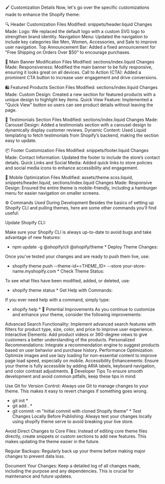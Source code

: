 🖌️ Customization Details
Now, let's go over the specific customizations made to enhance the Shopify theme:

🔍 Header Customization
Files Modified: snippets/header.liquid
Changes Made:
Logo: We replaced the default logo with a custom SVG logo to strengthen brand identity.
Navigation Menu: Updated the navigation to include key categories like Men, Women, Accessories, and Sale to improve user navigation.
Top Announcement Bar: Added a fixed announcement for "Free Shipping on Orders Over $50" to encourage purchases.

🌟 Main Banner Modification
Files Modified: sections/index.liquid
Changes Made:
Responsiveness: Modified the main banner to be fully responsive, ensuring it looks great on all devices.
Call to Action (CTA): Added a prominent CTA button to increase user engagement and drive conversions.

🛍️ Featured Products Section
Files Modified: sections/index.liquid
Changes Made:
Custom Design: Created a new section for featured products with a unique design to highlight key items.
Quick View Feature: Implemented a "Quick View" button so users can see product details without leaving the page.

💬 Testimonials Section
Files Modified: sections/index.liquid
Changes Made:
Carousel Design: Added a testimonials section with a carousel design to dynamically display customer reviews.
Dynamic Content: Used Liquid templating to fetch testimonials from Shopify’s backend, making the section easy to update.

📦 Footer Customization
Files Modified: snippets/footer.liquid
Changes Made:
Contact Information: Updated the footer to include the store’s contact details.
Quick Links and Social Media: Added quick links to store policies and social media icons to enhance accessibility and engagement.

📱 Mobile Optimization
Files Modified: assets/theme.scss.liquid, snippets/header.liquid, sections/index.liquid
Changes Made:
Responsive Design: Ensured the entire theme is mobile-friendly, including a hamburger menu for easier navigation on smaller screens.

⚙️ Commands Used During Development
Besides the basics of setting up Shopify CLI and pulling themes, here are some other commands you’ll find useful:

Update Shopify CLI:

Make sure your Shopify CLI is always up-to-date to avoid bugs and take advantage of new features:

* npm update -g @shopify/cli @shopify/theme *
Deploy Theme Changes:

Once you’ve tested your changes and are ready to push them live, use:

* shopify theme push --theme-id=<THEME_ID> --store your-store-name.myshopify.com *
Check Theme Status:

To see what files have been modified, added, or deleted, use:


* shopify theme status *
Get Help with Commands:

If you ever need help with a command, simply type:


* shopify help *
🚀 Potential Improvements
As you continue to customize and enhance your theme, consider the following improvements:

Advanced Search Functionality: Implement advanced search features with filters for product type, size, color, and price to improve user experience.
Interactive Elements: Add product videos or 360-degree views to give customers a better understanding of the products.
Personalized Recommendations: Integrate a recommendation engine to suggest products based on user behavior and purchase history.
Performance Optimization: Optimize images and use lazy loading for non-essential content to improve page load speed, especially on mobile.
Accessibility Enhancements: Ensure your theme is fully accessible by adding ARIA labels, keyboard navigation, and color contrast adjustments.
📝 Developer Tips
To ensure smooth development and avoid common pitfalls, keep these tips in mind:

Use Git for Version Control: Always use Git to manage changes to your theme. This makes it easy to revert changes if something goes wrong.


* git init *
* git add . *
* git commit -m "Initial commit with cloned Shopify theme" *
Test Changes Locally Before Publishing: Always test your changes locally using shopify theme serve to avoid breaking your live store.

Avoid Direct Changes to Core Files: Instead of editing core theme files directly, create snippets or custom sections to add new features. This makes updating the theme easier in the future.

Regular Backups: Regularly back up your theme before making major changes to prevent data loss.

Document Your Changes: Keep a detailed log of all changes made, including the purpose and any dependencies. This is crucial for maintenance and future updates.